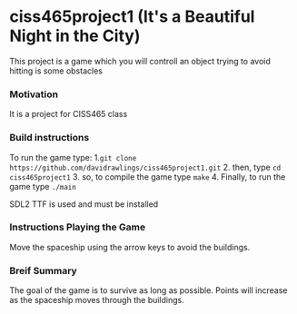 # ciss465project1 (It's a Beautiful Night in the City)

This project is a game which you will controll an object trying to avoid hitting is some obstacles 

### **Motivation**
It is a project for CISS465 class

### **Build instructions**
To run the game type:
1.`git clone https://github.com/davidrawlings/ciss465project1.git`
2. then, type `cd ciss465project1`
3. so, to compile the game type `make`
4. Finally, to run the game type `./main`

SDL2 TTF is used and must be installed

### **Instructions Playing the Game**
Move the spaceship using the arrow keys to avoid the buildings.

### **Breif Summary**
The goal of the game is to survive as long as possible. Points will increase as the spaceship moves through the buildings.
